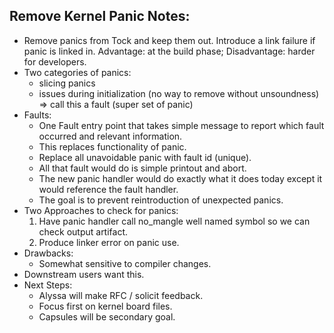 ## Remove Kernel Panic Notes:

- Remove panics from Tock and keep them out. Introduce a link failure if panic is linked in. Advantage: at the build phase; Disadvantage: harder for developers.
- Two categories of panics:
    - slicing panics
    - issues during initialization (no way to remove without unsoundness) => call this a fault (super set of panic)
- Faults:
    - One Fault entry point that takes simple message to report which fault occurred and relevant information.
    - This replaces functionality of panic.
    - Replace all unavoidable panic with fault id (unique).
    - All that fault would do is simple printout and abort.
    - The new panic handler would do exactly what it does today except it would reference the fault handler.
    - The goal is to prevent reintroduction of unexpected panics.
- Two Approaches to check for panics:
    1. Have panic handler call no_mangle well named symbol so we can check output artifact.
    2. Produce linker error on panic use.
- Drawbacks:
    - Somewhat sensitive to compiler changes.
- Downstream users want this.
- Next Steps:
    - Alyssa will make RFC / solicit feedback.
    - Focus first on kernel board files.
    - Capsules will be secondary goal.
